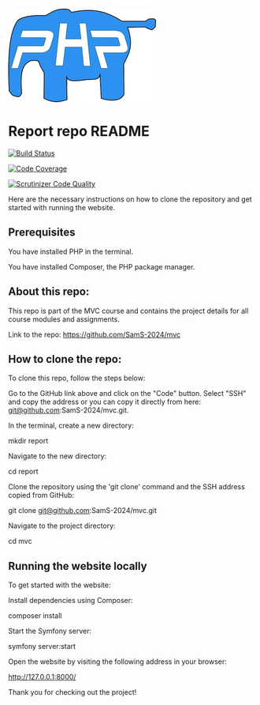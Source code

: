 
![presentation-picture](public/img/php.webp)


Report repo README
====================
[![Build Status](https://scrutinizer-ci.com/g/SamS-2024/mvc/badges/build.png?b=main)](https://scrutinizer-ci.com/g/SamS-2024/mvc/build-status/main)

[![Code Coverage](https://scrutinizer-ci.com/g/SamS-2024/mvc/badges/coverage.png?b=main)](https://scrutinizer-ci.com/g/SamS-2024/mvc/?branch=main)

[![Scrutinizer Code Quality](https://scrutinizer-ci.com/g/SamS-2024/mvc/badges/quality-score.png?b=main)](https://scrutinizer-ci.com/g/SamS-2024/mvc/?branch=main)

Here are the necessary instructions on how to clone the repository and get started with running the website.

Prerequisites
--------------

You have installed PHP in the terminal.

You have installed Composer, the PHP package manager.


About this repo:
-----------------

This repo is part of the MVC course and contains the project details for all course modules and assignments.


Link to the repo:
https://github.com/SamS-2024/mvc


How to clone the repo:
-----------------------

To clone this repo, follow the steps below:

Go to the GitHub link above and click on the "Code" button. Select "SSH" and copy the address or
you can copy it directly from here: git@github.com:SamS-2024/mvc.git.

In the terminal, create a new directory:

mkdir report

Navigate to the new directory:

cd report

Clone the repository using the 'git clone' command and the SSH address copied from GitHub:

git clone git@github.com:SamS-2024/mvc.git

Navigate to the project directory:

cd mvc

Running the website locally
----------------------------

To get started with the website:

Install dependencies using Composer:

composer install

Start the Symfony server:

symfony server:start

Open the website by visiting the following address in your browser:

http://127.0.0.1:8000/

Thank you for checking out the project!
